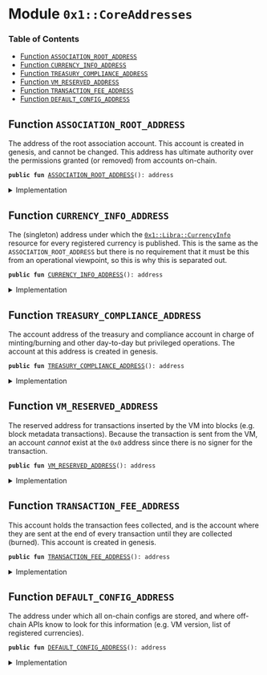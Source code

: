 
<a name="0x1_CoreAddresses"></a>

# Module `0x1::CoreAddresses`

### Table of Contents

-  [Function `ASSOCIATION_ROOT_ADDRESS`](#0x1_CoreAddresses_ASSOCIATION_ROOT_ADDRESS)
-  [Function `CURRENCY_INFO_ADDRESS`](#0x1_CoreAddresses_CURRENCY_INFO_ADDRESS)
-  [Function `TREASURY_COMPLIANCE_ADDRESS`](#0x1_CoreAddresses_TREASURY_COMPLIANCE_ADDRESS)
-  [Function `VM_RESERVED_ADDRESS`](#0x1_CoreAddresses_VM_RESERVED_ADDRESS)
-  [Function `TRANSACTION_FEE_ADDRESS`](#0x1_CoreAddresses_TRANSACTION_FEE_ADDRESS)
-  [Function `DEFAULT_CONFIG_ADDRESS`](#0x1_CoreAddresses_DEFAULT_CONFIG_ADDRESS)



<a name="0x1_CoreAddresses_ASSOCIATION_ROOT_ADDRESS"></a>

## Function `ASSOCIATION_ROOT_ADDRESS`

The address of the root association account. This account is
created in genesis, and cannot be changed. This address has
ultimate authority over the permissions granted (or removed) from
accounts on-chain.


<pre><code><b>public</b> <b>fun</b> <a href="#0x1_CoreAddresses_ASSOCIATION_ROOT_ADDRESS">ASSOCIATION_ROOT_ADDRESS</a>(): address
</code></pre>



<details>
<summary>Implementation</summary>


<pre><code><b>public</b> <b>fun</b> <a href="#0x1_CoreAddresses_ASSOCIATION_ROOT_ADDRESS">ASSOCIATION_ROOT_ADDRESS</a>(): address {
    0xA550C18
}
</code></pre>



</details>

<a name="0x1_CoreAddresses_CURRENCY_INFO_ADDRESS"></a>

## Function `CURRENCY_INFO_ADDRESS`

The (singleton) address under which the
<code><a href="Libra.md#0x1_Libra_CurrencyInfo">0x1::Libra::CurrencyInfo</a></code> resource for
every registered currency is published. This is the same as the
<code>ASSOCIATION_ROOT_ADDRESS</code> but there is no requirement that it must
be this from an operational viewpoint, so this is why this is separated out.


<pre><code><b>public</b> <b>fun</b> <a href="#0x1_CoreAddresses_CURRENCY_INFO_ADDRESS">CURRENCY_INFO_ADDRESS</a>(): address
</code></pre>



<details>
<summary>Implementation</summary>


<pre><code><b>public</b> <b>fun</b> <a href="#0x1_CoreAddresses_CURRENCY_INFO_ADDRESS">CURRENCY_INFO_ADDRESS</a>(): address {
    0xA550C18
}
</code></pre>



</details>

<a name="0x1_CoreAddresses_TREASURY_COMPLIANCE_ADDRESS"></a>

## Function `TREASURY_COMPLIANCE_ADDRESS`

The account address of the treasury and compliance account in
charge of minting/burning and other day-to-day but privileged
operations. The account at this address is created in genesis.


<pre><code><b>public</b> <b>fun</b> <a href="#0x1_CoreAddresses_TREASURY_COMPLIANCE_ADDRESS">TREASURY_COMPLIANCE_ADDRESS</a>(): address
</code></pre>



<details>
<summary>Implementation</summary>


<pre><code><b>public</b> <b>fun</b> <a href="#0x1_CoreAddresses_TREASURY_COMPLIANCE_ADDRESS">TREASURY_COMPLIANCE_ADDRESS</a>(): address {
    0xB1E55ED
}
</code></pre>



</details>

<a name="0x1_CoreAddresses_VM_RESERVED_ADDRESS"></a>

## Function `VM_RESERVED_ADDRESS`

The reserved address for transactions inserted by the VM into blocks (e.g.
block metadata transactions). Because the transaction is sent from
the VM, an account _cannot_ exist at the
<code>0x0</code> address since there
is no signer for the transaction.


<pre><code><b>public</b> <b>fun</b> <a href="#0x1_CoreAddresses_VM_RESERVED_ADDRESS">VM_RESERVED_ADDRESS</a>(): address
</code></pre>



<details>
<summary>Implementation</summary>


<pre><code><b>public</b> <b>fun</b> <a href="#0x1_CoreAddresses_VM_RESERVED_ADDRESS">VM_RESERVED_ADDRESS</a>(): address {
    0x0
}
</code></pre>



</details>

<a name="0x1_CoreAddresses_TRANSACTION_FEE_ADDRESS"></a>

## Function `TRANSACTION_FEE_ADDRESS`

This account holds the transaction fees collected, and is the account where
they are sent at the end of every transaction until they are collected
(burned). This account is created in genesis.


<pre><code><b>public</b> <b>fun</b> <a href="#0x1_CoreAddresses_TRANSACTION_FEE_ADDRESS">TRANSACTION_FEE_ADDRESS</a>(): address
</code></pre>



<details>
<summary>Implementation</summary>


<pre><code><b>public</b> <b>fun</b> <a href="#0x1_CoreAddresses_TRANSACTION_FEE_ADDRESS">TRANSACTION_FEE_ADDRESS</a>(): address {
    0xFEE
}
</code></pre>



</details>

<a name="0x1_CoreAddresses_DEFAULT_CONFIG_ADDRESS"></a>

## Function `DEFAULT_CONFIG_ADDRESS`

The address under which all on-chain configs are stored, and where
off-chain APIs know to look for this information (e.g. VM version,
list of registered currencies).


<pre><code><b>public</b> <b>fun</b> <a href="#0x1_CoreAddresses_DEFAULT_CONFIG_ADDRESS">DEFAULT_CONFIG_ADDRESS</a>(): address
</code></pre>



<details>
<summary>Implementation</summary>


<pre><code><b>public</b> <b>fun</b> <a href="#0x1_CoreAddresses_DEFAULT_CONFIG_ADDRESS">DEFAULT_CONFIG_ADDRESS</a>(): address {
    0xF1A95
}
</code></pre>



</details>
